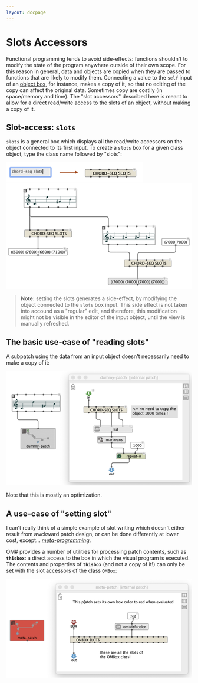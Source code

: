 ```yaml
---
layout: docpage
---
```


# Slots Accessors

Functional programming tends to avoid side-effects: functions shouldn't to modify the state of the program anywhere outside of their own scope.
For this reason in general, data and objects are copied when they are passed to functions that are likely to modify them.
Connecting a value to the `self` input of an [object box](objects), for instance, makes a copy of it, so that no editing of the copy can affect the original data.
Sometimes copy are costlly (in space/memory and time). The "slot accessors" described here is meant to allow for a direct read/write access to the slots of an object, without making a copy of it.

## Slot-access: `slots`

`slots` is a general box which displays all the read/write accessors on the object connected to its first input.
To create a `slots` box for a given class object, type the class name followed by "slots":

<img src="slots_img/slots-create.png">


<img src="slots_img/slots-example.png">

> **Note:** setting the slots generates a side-effect, by modifying the object connected to the `slots` box input. This side effect is not taken into accound as a "regular" edit, and therefore, this modification might not be visible in the editor of the input object, until the view is manually refreshed.


## The basic use-case of "reading slots"

A subpatch using the data from an input object doesn't necessarily need to make a copy of it:

<img src="slots_img/slots-in-subpatch.png">


Note that this is mostly an optimization.


## A use-case of "setting slot"

I can't really think of a simple example of slot writing which doesn't either result from awckward patch design, or can be done differently at lower cost, except... _[meta-programming](meta)_.

OM# provides a number of utilities for processing patch contents, such as **`thisbox`**: a direct access to the box in which the visual program is executed.
The contents and properties of **`thisbox`** (and not a copy of it!) can only be set with the slot accessors of the class `OMBox`:

<img src="slots_img/slots-write-meta.png">




